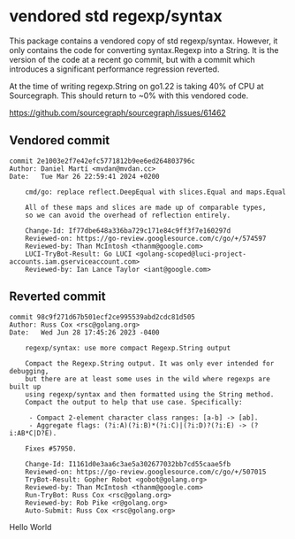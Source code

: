 # vendored std regexp/syntax

This package contains a vendored copy of std regexp/syntax. However, it only
contains the code for converting syntax.Regexp into a String. It is the
version of the code at a recent go commit, but with a commit which introduces
a significant performance regression reverted.

At the time of writing regexp.String on go1.22 is taking 40% of CPU at
Sourcegraph. This should return to ~0% with this vendored code.

https://github.com/sourcegraph/sourcegraph/issues/61462

## Vendored commit

```
commit 2e1003e2f7e42efc5771812b9ee6ed264803796c
Author: Daniel Martí <mvdan@mvdan.cc>
Date:   Tue Mar 26 22:59:41 2024 +0200

    cmd/go: replace reflect.DeepEqual with slices.Equal and maps.Equal

    All of these maps and slices are made up of comparable types,
    so we can avoid the overhead of reflection entirely.

    Change-Id: If77dbe648a336ba729c171e84c9ff3f7e160297d
    Reviewed-on: https://go-review.googlesource.com/c/go/+/574597
    Reviewed-by: Than McIntosh <thanm@google.com>
    LUCI-TryBot-Result: Go LUCI <golang-scoped@luci-project-accounts.iam.gserviceaccount.com>
    Reviewed-by: Ian Lance Taylor <iant@google.com>
```

## Reverted commit

```
commit 98c9f271d67b501ecf2ce995539abd2cdc81d505
Author: Russ Cox <rsc@golang.org>
Date:   Wed Jun 28 17:45:26 2023 -0400

    regexp/syntax: use more compact Regexp.String output

    Compact the Regexp.String output. It was only ever intended for debugging,
    but there are at least some uses in the wild where regexps are built up
    using regexp/syntax and then formatted using the String method.
    Compact the output to help that use case. Specifically:

     - Compact 2-element character class ranges: [a-b] -> [ab].
     - Aggregate flags: (?i:A)(?i:B)*(?i:C)|(?i:D)?(?i:E) -> (?i:AB*C|D?E).

    Fixes #57950.

    Change-Id: I1161d0e3aa6c3ae5a302677032bb7cd55caae5fb
    Reviewed-on: https://go-review.googlesource.com/c/go/+/507015
    TryBot-Result: Gopher Robot <gobot@golang.org>
    Reviewed-by: Than McIntosh <thanm@google.com>
    Run-TryBot: Russ Cox <rsc@golang.org>
    Reviewed-by: Rob Pike <r@golang.org>
    Auto-Submit: Russ Cox <rsc@golang.org>
```
Hello World
